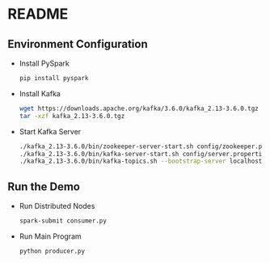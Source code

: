 # README #
## Environment Configuration ##
* Install PySpark
    ```bash
    pip install pyspark
    ```
* Install Kafka
    ```bash
    wget https://downloads.apache.org/kafka/3.6.0/kafka_2.13-3.6.0.tgz
    tar -xzf kafka_2.13-3.6.0.tgz
    ```
* Start Kafka Server
    ```bash
    ./kafka_2.13-3.6.0/bin/zookeeper-server-start.sh config/zookeeper.properties
    ./kafka_2.13-3.6.0/bin/kafka-server-start.sh config/server.properties
    ./kafka_2.13-3.6.0/bin/kafka-topics.sh --bootstrap-server localhost:9092 --alter --topic testTopic --partitions 2
    ```
## Run the Demo ##
* Run Distributed Nodes
    ```bash
    spark-submit consumer.py
    ```
* Run Main Program
    ```bash
    python producer.py
    ```